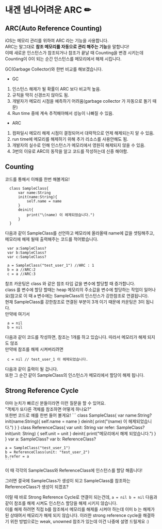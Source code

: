 # 내겐 넘나어려운 ARC ✏

## ARC(Auto Reference Counting)
iOS는 메모리 관리를 위하여 ARC 라는 기능을 사용합니다.   
ARC는 말그대로 **참조 메모리를 자동으로 관리 해주는 기능**을 말합니다!   
이떼 새로운 인스턴스가 참조되거나 참조가 끝날 때 Counting을 변경 시키는데 Counting이 0이 되는 순간 인스턴스를 메모리에서 해제 시킵니다.   

GC(Garbage Collector)와 한번 비교를 해보겠습니다.   

* GC
 1. 인스턴스 해제가 될 확률이 ARC 보다 비교적 높음.
 2. 규칙을 딱히 신경쓰지 않아도 됨.
 3. 개발자가 메모리 시점을 예측하기 어려움(garbage collector 가 자동으로 돌기 때문)
 4. Run time 중에 계속 추적해야해서 성능이 나빠질 수 있음.
 
* ARC
 1. 컴파일시 메모리 해제 시점이 결정되어서 대략적으로 언제 해제되는지 알 수 있음.
 2. run time에 메모리를 해제하기 위해 추가 리소스를 사용안해도 됨.
 3. 개발자의 실수로 인해 인스턴스가 메모리에서 영원히 해제되지 않을 수 있음.
 4. 3번의 이유로 ARC의 동작을 알고 코드를 작성하는데 신중 해야함.
 

## Counting

코드를 통해서 이해를 한번 해볼게요!   
  ```
 	class SampleClass{
		var name:String
		init(name:String){
			self.name = name
		}
		deinit{
			print("\(name) 이 헤제되었습니다.")
		}
	}
  ```
 
 다음과 같이 SampleClass를 선언하고 메모리에 올라올때 name에 값을 셋팅해주고, 메모리에 해제 될때 출력해주는 코드를 적어봤습니다.   
   ```
	var a:SampleClass?
	var b:SampleClass?
	var c:SampleClass?
	
	a = SampleClass("test_user_1") //ARC : 1
	b = a //ARC:2
	c = a //ARC:3
  ```
  
 참조 카운팅은 class 와 같은 참조 타입 값을 변수에 할당할 때 증가합니다.   
 class 를 변수에 할당 할때는 heap 메모리의 주소값을 변수에 할당하는 작업이 일어나요(참고로 이 때 a 변수에는 SampleClass의 인스턴스가 강한참조로 연결됩니다).   
 현재 SampleClass를 강한참조로 연결된 부분이 3개 이기 때문에 카운팅은 3이 됩니다.   
 만약에 여기서   
 
   ```
    a = nil
	b = nil
   ```
 
 다음과 같이 코드를 작성하면, 참조는 1개를 하고 있습니다. 따라서 메모리가 해제 되지도 않죠  
 만약에 참조를 해제 시켜버리려면
   ```
	c = nil // test_user_1 이 헤제되었습니다.
   ```
  다음과 같이 출력이 될 겁니다.   
  또한 그 순간 같이 SampleClass의 인스턴스가 메모리에서 할당이 해제 됩니다.   
  
## Strong Reference Cycle
  아마 눈치가 빠르신 분들이라면 이런 질문을 할 수 있어요.   
  "객체가 또다른 객체를 참조하면 어떻게 하나요?"   
  또한번 코드로 예를 한번 들어 볼게요!
    ```
 	class SampleClass{
		var name:String?
		init(name:String){
			self.name = name
		}
		deinit{
			print("\(name) 이 헤제되었습니다.")
		}
	}
	class ReferenceClass{
		var unit: String
		var refer: SampleClass?
		init(unit: String) { self.unit = unit }
		deinit{
			print("메모리에서 해제 되었습니다.")
		}
	}
	var a: SampleClass?
	var b: ReferenceClass?
	
	a = SampleClass("test_user_1")
	b = ReferenceClass(unit: "test_user_2")
	b.refer = a
    ```
이 때 각각의 SampleClass와 ReferenceClass에 인스턴스를 할당 해줍니다!   

그러면 결국에 SampleClass가 생성이 되고 SampleClass를 참조하는 ReferenceClass가 생성이 되겠죠?   

이럴 때 바로 Strong Reference Cycle로 연결이 되는건데, 
    ```
	a = nil
	b = nil
    ```
 다음과 같이 참조를 해제 시켜도 인스턴스 할당을 해제 시키지 않습니다.   
 이를 해제 하려면 직접 b를 참조헤서 메모리를 해제를 시켜야 하는데 이미 b 는 해제가 된 상태여서 메모리가 해제 되지 않습니다.
 이러한 strong reference cycle을 해결하기 위한 방법으로는 weak, unowned 참조가 있는데 이건 나중에 설명 드릴게요 :)
 